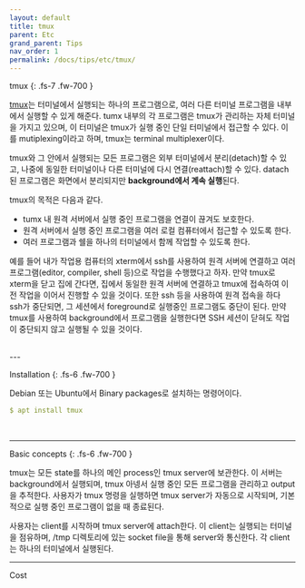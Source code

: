 ```yaml
---
layout: default
title: tmux
parent: Etc
grand_parent: Tips
nav_order: 1
permalink: /docs/tips/etc/tmux/
---
```


tmux
{: .fs-7 .fw-700 }

[tmux](https://github.com/tmux/tmux)는 터미널에서 실행되는 하나의 프로그램으로, 여러 다른 터미널 프로그램을 내부에서 실행할 수 있게 해준다. tumx 내부의 각 프로그램은 tmux가 관리하는 자체 터미널을 가지고 있으며, 이 터미널은 tmux가 실행 중인 단일 터미널에서 접근할 수 있다. 이를 mutiplexing이라고 하며, tmux는 terminal multiplexer이다.

tmux와 그 안에서 실행되는 모든 프로그램은 외부 터미널에서 분리(detach)할 수 있고, 나중에 동일한 터미널이나 다른 터미널에 다시 연결(reattach)할 수 있다. datach된 프로그램은 화면에서 분리되지만 **background에서 계속 실행**된다.

tmux의 목적은 다음과 같다.
* tumx 내 원격 서버에서 실행 중인 프로그램을 연결이 끊겨도 보호한다.
* 원격 서버에서 실행 중인 프로그램을 여러 로컬 컴퓨터에서 접근할 수 있도록 한다.
* 여러 프로그램과 쉘을 하나의 터미널에서 함께 작업할 수 있도록 한다.

예를 들어 내가 작업용 컴퓨터의 xterm에서 ssh를 사용하여 원격 서버에 연결하고 여러 프로그램(editor, compiler, shell 등)으로 작업을 수행했다고 하자. 만약 tmux로 xterm을 닫고 집에 간다면, 집에서 동일한 원격 서버에 연결하고 tmux에 접속하여 이전 작업을 이어서 진행할 수 있을 것이다.
또한 ssh 등을 사용하여 원격 접속을 하다 ssh가 중단되면, 그 세션에서 foreground로 실행중인 프로그램도 중단이 된다. 만약 tmux를 사용하여 background에서 프로그램을 실행한다면 SSH 세션이 닫혀도 작업이 중단되지 않고 실행될 수 있을 것이다.

<br/>
---

Installation
{: .fs-6 .fw-700 }

Debian 또는 Ubuntu에서 Binary packages로 설치하는 명령어이다.

```yaml
$ apt install tmux
```

<br/>

---

Basic concepts
{: .fs-6 .fw-700 }

tmux는 모든 state를 하나의 메인 process인 tmux server에 보관한다. 이 서버는 background에서 실행되며, tmux 아넹서 실행 중인 모든 프로그램을 관리하고 output을 추적한다. 사용자가 tmux 명령을 실행하면 tmux server가 자동으로 시작되며, 기본적으로 실행 중인 프로그램이 없을 때 종료된다.

사용자는 client를 시작하며 tmux server에 attach한다. 이 client는 실행되는 터미널을 점유하며, /tmp 디렉토리에 있는 socket file을 통해 server와 통신한다. 각 client는 하나의 터미널에서 실행된다.

 
----

Cost

